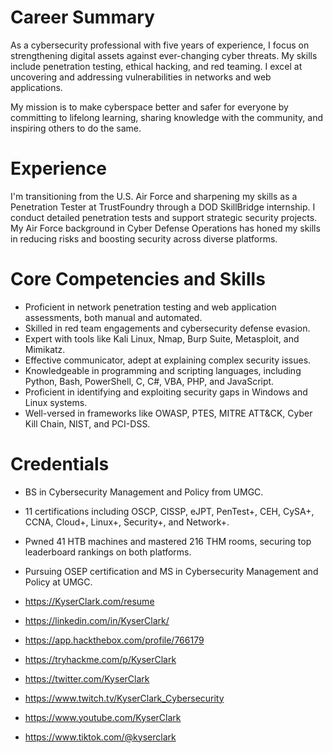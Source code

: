 # Career Summary

As a cybersecurity professional with five years of experience, I focus on strengthening digital assets against ever-changing cyber threats. My skills include penetration testing, ethical hacking, and red teaming. I excel at uncovering and addressing vulnerabilities in networks and web applications.  
  
My mission is to make cyberspace better and safer for everyone by committing to lifelong learning, sharing knowledge with the community, and inspiring others to do the same.  
  
# Experience  
  
I'm transitioning from the U.S. Air Force and sharpening my skills as a Penetration Tester at TrustFoundry through a DOD SkillBridge internship. I conduct detailed penetration tests and support strategic security projects. My Air Force background in Cyber Defense Operations has honed my skills in reducing risks and boosting security across diverse platforms.    
  
# Core Competencies and Skills  
  
* Proficient in network penetration testing and web application assessments, both manual and automated.
* Skilled in red team engagements and cybersecurity defense evasion.
* Expert with tools like Kali Linux, Nmap, Burp Suite, Metasploit, and Mimikatz.
* Effective communicator, adept at explaining complex security issues.
* Knowledgeable in programming and scripting languages, including Python, Bash, PowerShell, C, C#, VBA, PHP, and JavaScript.
* Proficient in identifying and exploiting security gaps in Windows and Linux systems.
* Well-versed in frameworks like OWASP, PTES, MITRE ATT&CK, Cyber Kill Chain, NIST, and PCI-DSS.

# Credentials  
  
* BS in Cybersecurity Management and Policy from UMGC.
* 11 certifications including OSCP, CISSP, eJPT, PenTest+, CEH, CySA+, CCNA, Cloud+, Linux+, Security+, and Network+.
* Pwned 41 HTB machines and mastered 216 THM rooms, securing top leaderboard rankings on both platforms.
* Pursuing OSEP certification and MS in Cybersecurity Management and Policy at UMGC.
  
* https://KyserClark.com/resume
* https://linkedin.com/in/KyserClark/
* https://app.hackthebox.com/profile/766179
* https://tryhackme.com/p/KyserClark
* https://twitter.com/KyserClark
* https://www.twitch.tv/KyserClark_Cybersecurity
* https://www.youtube.com/KyserClark
* https://www.tiktok.com/@kyserclark

<!---
KyserClark/KyserClark is a ✨ special ✨ repository because its `README.md` (this file) appears on your GitHub profile.
You can click the Preview link to take a look at your changes.
--->
